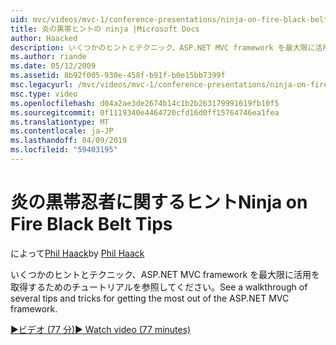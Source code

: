 ```yaml
---
uid: mvc/videos/mvc-1/conference-presentations/ninja-on-fire-black-belt-tips
title: 炎の黒帯ヒントの ninja |Microsoft Docs
author: Haacked
description: いくつかのヒントとテクニック、ASP.NET MVC framework を最大限に活用を取得するためのチュートリアルを参照してください。
ms.author: riande
ms.date: 05/12/2009
ms.assetid: 8b92f005-930e-458f-b91f-b0e15bb7399f
msc.legacyurl: /mvc/videos/mvc-1/conference-presentations/ninja-on-fire-black-belt-tips
msc.type: video
ms.openlocfilehash: d04a2ae3de2674b14c1b2b263179991619fb10f5
ms.sourcegitcommit: 0f1119340e4464720cfd16d0ff15764746ea1fea
ms.translationtype: MT
ms.contentlocale: ja-JP
ms.lasthandoff: 04/09/2019
ms.locfileid: "59403195"
---
```

# <a name="ninja-on-fire-black-belt-tips"></a><span data-ttu-id="2c115-103">炎の黒帯忍者に関するヒント</span><span class="sxs-lookup"><span data-stu-id="2c115-103">Ninja on Fire Black Belt Tips</span></span>

<span data-ttu-id="2c115-104">によって[Phil Haack](https://github.com/Haacked)</span><span class="sxs-lookup"><span data-stu-id="2c115-104">by [Phil Haack](https://github.com/Haacked)</span></span>

<span data-ttu-id="2c115-105">いくつかのヒントとテクニック、ASP.NET MVC framework を最大限に活用を取得するためのチュートリアルを参照してください。</span><span class="sxs-lookup"><span data-stu-id="2c115-105">See a walkthrough of several tips and tricks for getting the most out of the ASP.NET MVC framework.</span></span>

[<span data-ttu-id="2c115-106">&#9654;ビデオ (77 分)</span><span class="sxs-lookup"><span data-stu-id="2c115-106">&#9654; Watch video (77 minutes)</span></span>](https://channel9.msdn.com/Blogs/ASP-NET-Site-Videos/ninja-on-fire-black-belt-tips)
